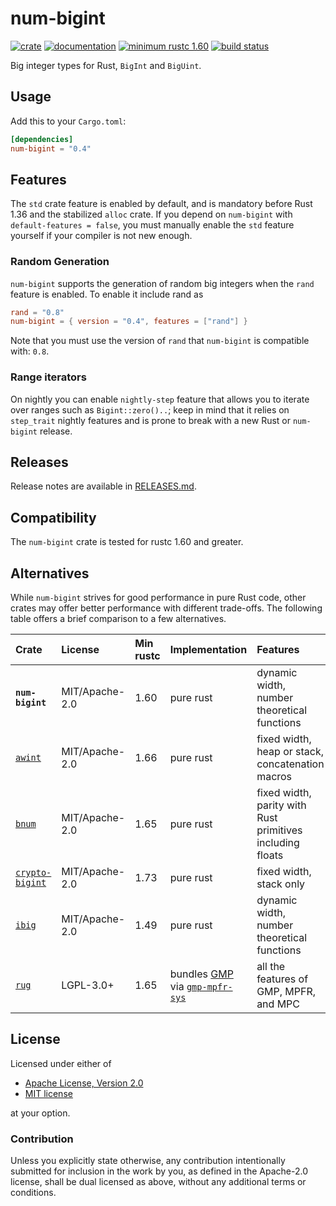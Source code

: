 # num-bigint

[![crate](https://img.shields.io/crates/v/num-bigint.svg)](https://crates.io/crates/num-bigint)
[![documentation](https://docs.rs/num-bigint/badge.svg)](https://docs.rs/num-bigint)
[![minimum rustc 1.60](https://img.shields.io/badge/rustc-1.60+-red.svg)](https://rust-lang.github.io/rfcs/2495-min-rust-version.html)
[![build status](https://github.com/rust-num/num-bigint/workflows/master/badge.svg)](https://github.com/rust-num/num-bigint/actions)

Big integer types for Rust, `BigInt` and `BigUint`.

## Usage

Add this to your `Cargo.toml`:

```toml
[dependencies]
num-bigint = "0.4"
```

## Features

The `std` crate feature is enabled by default, and is mandatory before Rust
1.36 and the stabilized `alloc` crate.  If you depend on `num-bigint` with
`default-features = false`, you must manually enable the `std` feature yourself
if your compiler is not new enough.

### Random Generation

`num-bigint` supports the generation of random big integers when the `rand`
feature is enabled. To enable it include rand as

```toml
rand = "0.8"
num-bigint = { version = "0.4", features = ["rand"] }
```

Note that you must use the version of `rand` that `num-bigint` is compatible
with: `0.8`.

### Range iterators

On nightly you can enable `nightly-step` feature that allows you to iterate over ranges such as `Bigint::zero()..`; keep in mind that it relies on `step_trait` nightly features and is prone to break with a new Rust or `num-bigint` release.

## Releases

Release notes are available in [RELEASES.md](RELEASES.md).

## Compatibility

The `num-bigint` crate is tested for rustc 1.60 and greater.

## Alternatives

While `num-bigint` strives for good performance in pure Rust code, other
crates may offer better performance with different trade-offs.  The following
table offers a brief comparison to a few alternatives.

| Crate             | License        | Min rustc | Implementation | Features |
| :---------------  | :------------- | :-------- | :------------- | :------- |
| **`num-bigint`**  | MIT/Apache-2.0 | 1.60      | pure rust | dynamic width, number theoretical functions |
| [`awint`]         | MIT/Apache-2.0 | 1.66      | pure rust | fixed width, heap or stack, concatenation macros |
| [`bnum`]          | MIT/Apache-2.0 | 1.65      | pure rust | fixed width, parity with Rust primitives including floats |
| [`crypto-bigint`] | MIT/Apache-2.0 | 1.73      | pure rust | fixed width, stack only |
| [`ibig`]          | MIT/Apache-2.0 | 1.49      | pure rust | dynamic width, number theoretical functions |
| [`rug`]           | LGPL-3.0+      | 1.65      | bundles [GMP] via [`gmp-mpfr-sys`] | all the features of GMP, MPFR, and MPC |

[`awint`]: https://crates.io/crates/awint
[`bnum`]: https://crates.io/crates/bnum
[`crypto-bigint`]: https://crates.io/crates/crypto-bigint
[`ibig`]: https://crates.io/crates/ibig
[`rug`]: https://crates.io/crates/rug

[GMP]: https://gmplib.org/
[`gmp-mpfr-sys`]: https://crates.io/crates/gmp-mpfr-sys

## License

Licensed under either of

 * [Apache License, Version 2.0](http://www.apache.org/licenses/LICENSE-2.0)
 * [MIT license](http://opensource.org/licenses/MIT)

at your option.

### Contribution

Unless you explicitly state otherwise, any contribution intentionally submitted
for inclusion in the work by you, as defined in the Apache-2.0 license, shall be
dual licensed as above, without any additional terms or conditions.
